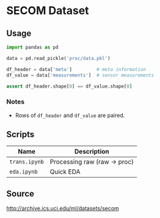 # SECOM Dataset

## Usage
```python
import pandas as pd

data = pd.read_pickle('proc/data.pkl')

df_header = data['meta']         # meta information
df_value = data['measurements']  # sensor measurements

assert df_header.shape[0] == df_value.shape[0]
```

### Notes
* Rows of `df_header` and `df_value` are paired.

## Scripts
|  Name         | Description                   |
|  ---          |  ---                          |
| ``trans.ipynb`` | Processing raw (raw -> proc)  |
| `eda.ipynb`   | Quick EDA                     |


## Source
http://archive.ics.uci.edu/ml/datasets/secom

